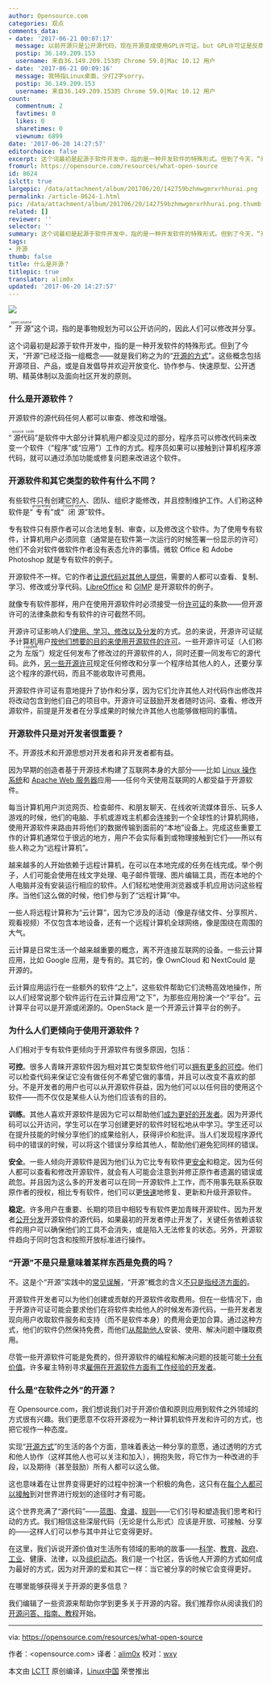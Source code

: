 ```yaml
---
author: Opensource.com
categories: 观点
comments_data:
- date: '2017-06-21 00:07:17'
  message: 以前开源只是公开源代码，现在开源变成使用GPL许可证。but GPL许可证是反商业的。反商业会导致什么？本文第五个问题给了你答案：“他们的软件仍然保持免费，而他们从帮助他人安装、使用、解决问题中赚取费用”Linux为什么难用？因为难用可以赚钱。越难用你需要的帮助越多。------我只是瞎BB而已。
  postip: 36.149.209.153
  username: 来自36.149.209.153的 Chrome 59.0|Mac 10.12 用户
- date: '2017-06-21 00:09:16'
  message: 我特指Linux桌面，少打2字sorry。
  postip: 36.149.209.153
  username: 来自36.149.209.153的 Chrome 59.0|Mac 10.12 用户
count:
  commentnum: 2
  favtimes: 0
  likes: 0
  sharetimes: 0
  viewnum: 6899
date: '2017-06-20 14:27:57'
editorchoice: false
excerpt: 这个词最初是起源于软件开发中，指的是一种开发软件的特殊形式。但到了今天，“开源”已经泛指一组概念——就是我们称之为的“开源的方式”。这些概念包括开源项目、产品，或是自发倡导并欢迎开放变化、协作参与、快速原型、公开透明、精英体制以及面向社区开发的原则。
fromurl: https://opensource.com/resources/what-open-source
id: 8624
islctt: true
largepic: /data/attachment/album/201706/20/142759bzhmwgmrxrhhurai.png
permalink: /article-8624-1.html
pic: /data/attachment/album/201706/20/142759bzhmwgmrxrhhurai.png.thumb.jpg
related: []
reviewer: ''
selector: ''
summary: 这个词最初是起源于软件开发中，指的是一种开发软件的特殊形式。但到了今天，“开源”已经泛指一组概念——就是我们称之为的“开源的方式”。这些概念包括开源项目、产品，或是自发倡导并欢迎开放变化、协作参与、快速原型、公开透明、精英体制以及面向社区开发的原则。
tags:
- 开源
thumb: false
title: 什么是开源？
titlepic: true
translator: alim0x
updated: '2017-06-20 14:27:57'
---
```


![](/data/attachment/album/201706/20/142759bzhmwgmrxrhhurai.png)


“<ruby> 开源 <rt>  open source </rt></ruby>”这个词，指的是事物规划为可以公开访问的，因此人们可以修改并分享。


这个词最初是起源于软件开发中，指的是一种开发软件的特殊形式。但到了今天，“开源”已经泛指一组概念——就是我们称之为的“[开源的方式](https://opensource.com/open-source-way)”。这些概念包括开源项目、产品，或是自发倡导并欢迎开放变化、协作参与、快速原型、公开透明、精英体制以及面向社区开发的原则。


### 什么是开源软件？


开源软件的源代码任何人都可以审查、修改和增强。


“<ruby> 源代码 <rt>  source code </rt></ruby>”是软件中大部分计算机用户都没见过的部分，程序员可以修改代码来改变一个软件（“程序”或“应用”）工作的方式。程序员如果可以接触到计算机程序源代码，就可以通过添加功能或修复问题来改进这个软件。


### 开源软件和其它类型的软件有什么不同？


有些软件只有创建它的人、团队、组织才能修改，并且控制维护工作。人们称这种软件是“<ruby> 专有 <rt>  proprietary </rt></ruby>”或“<ruby> 闭源 <rt>  closed source </rt></ruby>”软件。


专有软件只有原作者可以合法地复制、审查，以及修改这个软件。为了使用专有软件，计算机用户必须同意（通常是在软件第一次运行的时候签署一份显示的许可）他们不会对软件做软件作者没有表态允许的事情。微软 Office 和 Adobe Photoshop 就是专有软件的例子。


开源软件不一样。它的作者[让源代码对其他人提供](https://opensource.com/business/13/5/open-source-your-code)，需要的人都可以查看、复制、学习、修改或分享代码。[LibreOffice](https://www.libreoffice.org/) 和 [GIMP](http://www.gimp.org/) 是开源软件的例子。


就像专有软件那样，用户在使用开源软件时必须接受一份[许可证](https://opensource.com/law/13/1/which-open-source-software-license-should-i-use)的条款——但开源许可的法律条款和专有软件的许可截然不同。


开源许可证影响人们[使用、学习、修改以及分发](https://opensource.com/law/10/10/license-compliance-not-problem-open-source-users)的方式。总的来说，开源许可证赋予计算机用户[按他们想要的目的来使用开源软件的许可](https://opensource.org/docs/osd)。一些开源许可证（人们称之为<ruby> 左版 <rt>  copyleft </rt></ruby>”）规定任何发布了修改过的开源软件的人，同时还要一同发布它的源代码。此外，[另一些开源许可](https://opensource.com/law/13/5/does-your-code-need-license)规定任何修改和分享一个程序给其他人的人，还要分享这个程序的源代码，而且不能收取许可费用。


开源软件许可证有意地提升了协作和分享，因为它们允许其他人对代码作出修改并将改动包含到他们自己的项目中。开源许可证鼓励开发者随时访问、查看、修改开源软件，前提是开发者在分享成果的时候允许其他人也能够做相同的事情。


### 开源软件只是对开发者很重要？


不。开源技术和开源思想对开发者和非开发者都有益。


因为早期的创造者基于开源技术构建了互联网本身的大部分——比如 [Linux 操作系统](https://opensource.com/resources/what-is-linux)和 [Apache Web 服务器](http://httpd.apache.org/)应用——任何今天使用互联网的人都受益于开源软件。


每当计算机用户浏览网页、检查邮件、和朋友聊天、在线收听流媒体音乐、玩多人游戏的时候，他们的电脑、手机或游戏主机都会连接到一个全球性的计算机网络，使用开源软件来路由并将他们的数据传输到面前的“本地”设备上。完成这些重要工作的计算机通常位于很远的地方，用户不会实际看到或物理接触到它们——所以有些人称之为“远程计算机”。


越来越多的人开始依赖于远程计算机，在可以在本地完成的任务在线完成。举个例子，人们可能会使用在线文字处理、电子邮件管理、图片编辑工具，而在本地的个人电脑并没有安装运行相应的软件。人们轻松地使用浏览器或手机应用访问这些程序。当他们这么做的时候，他们参与到了“远程计算”中。


一些人将远程计算称为“云计算”，因为它涉及的活动（像是存储文件、分享照片、观看视频）不仅包含本地设备，还有一个远程计算机全球网络，像是围绕在周围的大气。


云计算是日常生活一个越来越重要的概念，离不开连接互联网的设备。一些云计算应用，比如 Google 应用，是专有的。其它的，像 OwnCloud 和 NextCould 是开源的。


云计算应用运行在一些额外的软件“之上”，这些软件帮助它们流畅高效地操作，所以人们经常说那个软件运行在云计算应用“之下”，为那些应用扮演一个“平台”。云计算平台可以是开源或闭源的。OpenStack 是一个开源云计算平台的例子。


### 为什么人们更倾向于使用开源软件？


人们相对于专有软件更倾向于开源软件有很多原因，包括：


**可控**。很多人青睐开源软件因为相对其它类型软件他们可以[拥有更多的可控](https://opensource.com/life/13/5/tumblr-open-publishing)。他们可以检查代码来保证它没有做任何不希望它做的事情，并且可以改变不喜欢的部分。不是开发者的用户也可以从开源软件获益，因为他们可以以任何目的使用这个软件——而不仅仅是某些人认为他们应该有的目的。


**训练**。其他人喜欢开源软件是因为它可以帮助他们[成为更好的开发者](https://opensource.com/life/13/6/learning-program-open-source-way)。因为开源代码可以公开访问，学生可以在学习创建更好的软件时轻松地从中学习。学生还可以在提升技能的时候分享他们的成果给别人，获得评价和批评。当人们发现程序源代码中的错误的时候，可以将这个错误分享给其他人，帮助他们避免犯同样的错误。


**安全**。一些人倾向开源软件是因为他们认为它比专有软件更[安全](https://opensource.com/government/10/9/scap-computer-security-rest-us)和稳定。因为任何人都可以查看和修改开源软件，就会有人可能会注意到并修正原作者遗漏的错误或疏忽。并且因为这么多的开发者可以在同一开源软件上工作，而不用事先联系获取原作者的授权，相比专有软件，他们可以更[快速](https://opensource.com/government/13/2/bug-fix-day)地修复、更新和升级开源软件。


**稳定**。许多用户在重要、长期的项目中相较专有软件更加青睐开源软件。因为开发者[公开分发](https://opensource.com/life/12/9/should-we-develop-open-source-openly)开源软件的源代码，如果最初的开发者停止开发了，关键任务依赖该软件的用户可以确保他们的工具不会消失，或是陷入无法修复的状态。另外，开源软件趋向于同时包含和按照开放标准进行操作。


### “开源”不是只是意味着某样东西是免费的吗？


不。这是个“开源”实践中的[常见误解](https://opensource.com/education/12/7/clearing-open-source-misconceptions)，“开源”概念的含义[不只是指经济方面的](https://opensource.com/open-organization/16/5/appreciating-full-power-open)。


开源软件开发者可以为他们创建或贡献的开源软件收取费用。但在一些情况下，由于开源许可证可能会要求他们在将软件卖给他人的时候发布源代码，一些开发者发现向用户收取软件服务和支持（而不是软件本身）的费用会更加合算。通过这种方式，他们的软件仍然保持免费，而他们[从帮助他人](https://opensource.com/business/14/7/making-your-product-free-and-open-source-crazy-talk)安装、使用、解决问题中赚取费用。


尽管一些开源软件可能是免费的，但开源软件的编程和解决问题的技能可能[十分有价值](https://opensource.com/business/16/2/add-open-source-to-your-resume)。许多雇主特别寻求[雇佣在开源软件方面有工作经验的开发者](https://opensource.com/business/16/5/2016-open-source-jobs-report)。


### 什么是“在软件之外”的开源？


在 Opensource.com，我们想说我们对于开源价值和原则应用到软件之外领域的方式很有兴趣。我们更愿意不仅将开源视为一种计算机软件开发和许可的方式，也把它视作一种态度。


实现“[开源方式](https://opensource.com/open-source-way)”的生活的各个方面，意味着表达一种分享的意愿，通过透明的方式和他人协作（这样其他人也可以关注和加入），拥抱失败，将它作为一种改进的手段，以及期待（甚至鼓励）所有人都可以这么做。


这也意味着在让世界变得更好的过程中扮演一个积极的角色，这只有在[每个人都可以接触](https://opensource.com/resources/what-open-access)到对世界进行规划的途径时才有可能。


这个世界充满了“源代码”——[蓝图](https://opensource.com/life/11/6/architecture-open-source-applications-learn-those-you)、[食谱](https://opensource.com/life/12/6/open-source-like-sharing-recipe)、[规则](https://opensource.com/life/12/4/day-my-mind-became-open-sourced)——它们引导和塑造我们思考和行动的方式。我们相信这些深层代码（无论是什么形式）应该是开放、可接触、分享的——这样人们可以参与其中并让它变得更好。


在这里，我们诉说开源价值对生活所有领域的影响的故事——[科学](https://opensource.com/resources/open-science)、[教育](https://opensource.com/resources/what-open-education)、[政府](https://opensource.com/resources/open-government)、[工业](https://opensource.com/resources/what-open-hardware)、健康、法律，以及[组织动态](https://opensource.com/resources/what-open-organization)。我们是一个社区，告诉他人开源的方式如何成为最好的方式，因为对开源的爱和其它一样：当它被分享的时候它会变得更好。


在哪里能够获得关于开源的更多信息？


我们编辑了一些资源来帮助你学到更多关于开源的内容。我们推荐你从阅读我们的[开源问答、指南、教程](https://opensource.com/resources)开始。




---


via: <https://opensource.com/resources/what-open-source>


作者：<opensource.com> 译者：[alim0x](https://github.com/alim0x) 校对：[wxy](https://github.com/wxy)


本文由 [LCTT](https://github.com/LCTT/TranslateProject) 原创编译，[Linux中国](https://linux.cn/) 荣誉推出